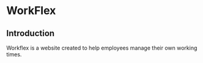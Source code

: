 # WorkFlex
## Introduction
Workflex is a website created to help employees manage their own working times.
